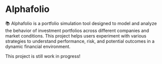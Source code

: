 # Alphafolio

📚 Alphafolio is a portfolio simulation tool designed to model and analyze the behavior of investment portfolios across different companies and market conditions. This project helps users experiment with various strategies to understand performance, risk, and potential outcomes in a dynamic financial environment.

This project is still work in progress!
